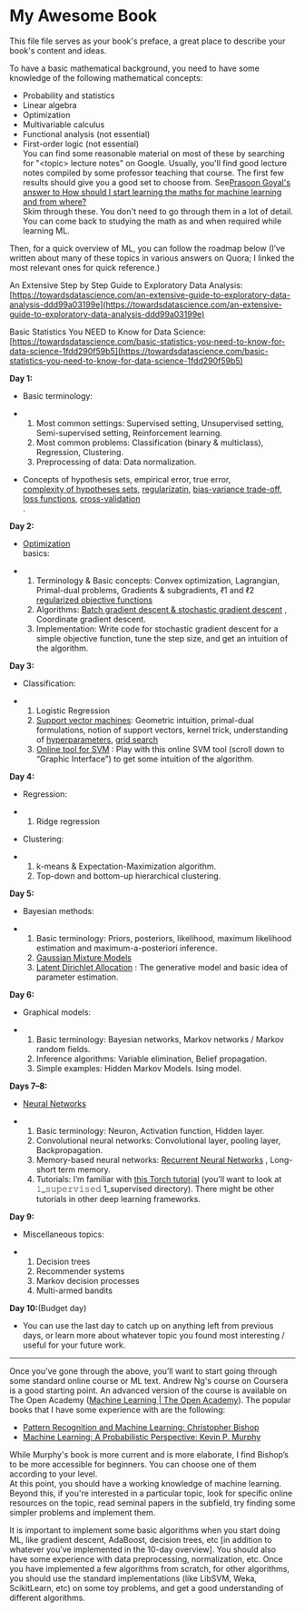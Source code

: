 # My Awesome Book

This file file serves as your book's preface, a great place to describe your book's content and ideas.

To have a basic mathematical background, you need to have some knowledge of the following mathematical concepts:

* Probability and statistics  
* Linear algebra  
* Optimization  
* Multivariable calculus  
* Functional analysis \(not essential\)  
* First-order logic \(not essential\)  
  You can find some reasonable material on most of these by searching for "&lt;topic&gt; lecture notes" on Google. Usually, you'll find good lecture notes compiled by some professor teaching that course. The first few results should give you a good set to choose from. See[Prasoon Goyal's answer to How should I start learning the maths for machine learning and from where?](https://www.quora.com/How-should-I-start-learning-the-maths-for-machine-learning-and-from-where/answer/Prasoon-Goyal)  
  Skim through these. You don't need to go through them in a lot of detail. You can come back to studying the math as and when required while learning ML.

Then, for a quick overview of ML, you can follow the roadmap below \(I’ve written about many of these topics in various answers on Quora; I linked the most relevant ones for quick reference.\)

An Extensive Step by Step Guide to Exploratory Data Analysis: [https://towardsdatascience.com/an-extensive-guide-to-exploratory-data-analysis-ddd99a03199e](https://towardsdatascience.com/an-extensive-guide-to-exploratory-data-analysis-ddd99a03199e)

Basic Statistics You NEED to Know for Data Science: [https://towardsdatascience.com/basic-statistics-you-need-to-know-for-data-science-1fdd290f59b5](https://towardsdatascience.com/basic-statistics-you-need-to-know-for-data-science-1fdd290f59b5)





**Day 1:**

* Basic terminology:

* 1. Most common settings: Supervised setting, Unsupervised setting, Semi-supervised setting, Reinforcement learning.
  2. Most common problems: Classification \(binary 
     &
      multiclass\), Regression, Clustering.
  3. Preprocessing of data: Data normalization.
* Concepts of hypothesis sets, empirical error, true error,  
  [complexity of hypotheses sets](https://www.quora.com/What-is-hyperparameter-optimization-in-machine-learning-in-formal-terms/answer/Prasoon-Goyal), [regularizatin](https://www.quora.com/What-is-an-intuitive-explanation-of-regularization/answer/Prasoon-Goyal), [bias-variance trade-off](https://www.quora.com/Is-there-any-theorem-in-statistics-or-machine-learning-that-shows-that-the-bigger-the-dataset-the-bigger-the-accuracy/answer/Prasoon-Goyal), [loss functions](https://www.quora.com/MSE-is-a-convex-loss-func-for-linear-and-logistic-regression-how-come-it-isnt-for-NN-and-backprop-i-e-local-optimums/answer/Prasoon-Goyal), [cross-validation](https://www.quora.com/Should-I-split-my-data-to-train-test-split-or-train-validation-test-subset/answer/Prasoon-Goyal)  
  .

**Day 2:**

* [Optimization](https://www.quora.com/How-much-of-machine-learning-is-actually-just-optimization/answer/Prasoon-Goyal)  
  basics:

* 1. Terminology & Basic concepts: Convex optimization, Lagrangian, Primal-dual problems, Gradients & subgradients,
     ℓ1 and ℓ2 [regularized objective functions](https://www.quora.com/Why-small-l1-norm-means-sparsity/answer/Prasoon-Goyal)
  2. Algorithms:
     [Batch gradient descent & stochastic gradient descent](https://www.quora.com/What-should-everybody-know-about-stochastic-gradient-descent/answer/Prasoon-Goyal)
     , Coordinate gradient descent.
  3. Implementation: Write code for stochastic gradient descent for a simple objective function, tune the step size, and get an intuition of the algorithm.

**Day 3:**

* Classification:

* 1. Logistic Regression
  2. [Support vector machines](https://www.quora.com/What-are-the-tricky-ideas-introduced-in-Support-Vector-Machines-SVM-And-what-makes-them-successful/answer/Prasoon-Goyal): Geometric intuition, primal-dual formulations, notion of support vectors, kernel trick, understanding of [hyperparameters](https://www.quora.com/What-is-hyperparameter-optimization-in-machine-learning-in-formal-terms/answer/Prasoon-Goyal), [grid search](https://www.quora.com/Machine-Learning-How-does-grid-search-work/answer/Prasoon-Goyal)
  3. [Online tool for SVM](http://www.csie.ntu.edu.tw/~cjlin/libsvm/)
     : Play with this online SVM tool \(scroll down to “Graphic Interface”\) to get some intuition of the algorithm.

**Day 4:**

* Regression:

* 1. Ridge regression
* Clustering:

* 1. k-means & Expectation-Maximization algorithm.
  2. Top-down and bottom-up hierarchical clustering.

**Day 5:**

* Bayesian methods:

* 1. Basic terminology: Priors, posteriors, likelihood, maximum likelihood estimation and maximum-a-posteriori inference.
  2. [Gaussian Mixture Models](https://www.quora.com/What-is-a-generative-model/answer/Prasoon-Goyal)
  3. [Latent Dirichlet Allocation](https://www.quora.com/What-are-the-best-machine-learning-algorithms-to-determine-the-topic-or-theme-of-a-file-content/answer/Prasoon-Goyal)
     : The generative model and basic idea of parameter estimation.

**Day 6:**

* Graphical models:

* 1. Basic terminology: Bayesian networks, Markov networks / Markov random fields.
  2. Inference algorithms: Variable elimination, Belief propagation.
  3. Simple examples: Hidden Markov Models. Ising model.

**Days 7–8:**

* [Neural Networks](https://www.quora.com/What-is-a-deep-learning-algoritm-simply-explained/answer/Prasoon-Goyal)

* 1. Basic terminology: Neuron, Activation function, Hidden layer.
  2. Convolutional neural networks: Convolutional layer, pooling layer, Backpropagation.
  3. Memory-based neural networks:
     [Recurrent Neural Networks](https://www.quora.com/How-are-recurrent-neural-networks-different-from-convolutional-neural-networks/answer/Prasoon-Goyal)
     , Long-short term memory.
  4. Tutorials: I’m familiar with
     [this Torch tutorial](https://github.com/clementfarabet/ipam-tutorials/tree/master/th_tutorials)
     \(you’ll want to look at
     𝟷\_𝚜𝚞𝚙𝚎𝚛𝚟𝚒𝚜𝚎𝚍
     1\_supervised
     directory\). There might be other tutorials in other deep learning frameworks.

**Day 9:**

* Miscellaneous topics:

* 1. Decision trees
  2. Recommender systems
  3. Markov decision processes
  4. Multi-armed bandits

**Day 10:**\(Budget day\)

* You can use the last day to catch up on anything left from previous days, or learn more about whatever topic you found most interesting / useful for your future work.

---

Once you’ve gone through the above, you’ll want to start going through some standard online course or ML text. Andrew Ng's course on Coursera is a good starting point. An advanced version of the course is available on The Open Academy \([Machine Learning \| The Open Academy](http://theopenacademy.com/content/machine-learning)\). The popular books that I have some experience with are the following:

* [Pattern Recognition and Machine Learning: Christopher Bishop](http://www.amazon.com/Pattern-Recognition-Learning-Information-Statistics/dp/0387310738/ref=sr_1_1?ie=UTF8&keywords=bishop+machine+learning&qid=1436657115&sr=8-1)
* [Machine Learning: A Probabilistic Perspective: Kevin P. Murphy](http://www.amazon.com/Machine-Learning-Probabilistic-Perspective-Computation/dp/0262018020/ref=sr_1_2?ie=UTF8&keywords=bishop+machine+learning&qid=1436657115&sr=8-2)

While Murphy's book is more current and is more elaborate, I find Bishop’s to be more accessible for beginners. You can choose one of them according to your level.  
At this point, you should have a working knowledge of machine learning. Beyond this, if you're interested in a particular topic, look for specific online resources on the topic, read seminal papers in the subfield, try finding some simpler problems and implement them.

It is important to implement some basic algorithms when you start doing ML, like gradient descent, AdaBoost, decision trees, etc \[in addition to whatever you’ve implemented in the 10-day overview\]. You should also have some experience with data preprocessing, normalization, etc. Once you have implemented a few algorithms from scratch, for other algorithms, you should use the standard implementations \(like LibSVM, Weka, ScikitLearn, etc\) on some toy problems, and get a good understanding of different algorithms.

